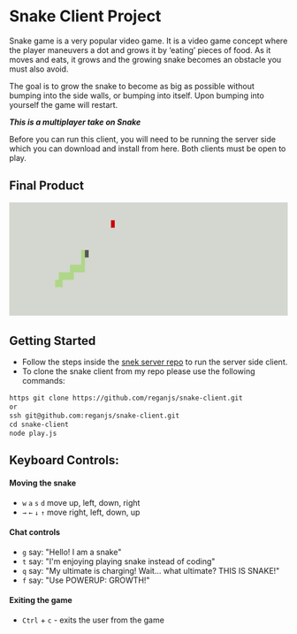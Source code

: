 # Snake Client Project

Snake game is a very popular video game. It is a video game concept where the player maneuvers a dot and grows it by ‘eating’ pieces of food. As it moves and eats, it grows and the growing snake becomes an obstacle you must also avoid. 

The goal is to grow the snake to become as big as possible without bumping into the side walls, or bumping into itself. Upon bumping into yourself the game will restart.

***This is a multiplayer take on Snake*** 

Before you can run this client, you will need to be running the server side which you can download and install from here. Both clients must be open to play. 

## Final Product

![](https://github.com/reganjs/snake-client/blob/main/Snake-Multiplayer-SC.jpg)

## Getting Started

- Follow the steps inside the [snek server repo](https://github.com/lighthouse-labs/snek-multiplayer) to run the server side client. 
- To clone the snake client from my repo please use the following commands:

```
https git clone https://github.com/reganjs/snake-client.git 
or
ssh git@github.com:reganjs/snake-client.git
cd snake-client
node play.js
```

## Keyboard Controls: 

#### Moving the snake
 - `w` `a` `s` `d` move up, left, down, right
 -  `→` `←` `↓` `↑` move right, left, down, up

#### Chat controls
 - `g` say: "Hello! I am a snake"
 - `t` say: "I'm enjoying playing snake instead of coding"
 - `q` say: "My ultimate is charging! Wait... what ultimate? THIS IS SNAKE!"
 - `f` say: "Use POWERUP: GROWTH!"

#### Exiting the game
 - `Ctrl` + `c` - exits the user from the game 

